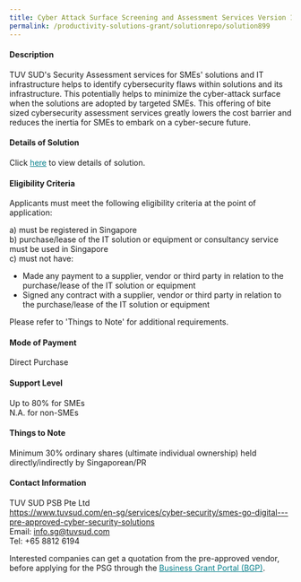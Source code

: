```yaml
---
title: Cyber Attack Surface Screening and Assessment Services Version 1 - Penetration Testing Web App Grey-Box (Full Scope)
permalink: /productivity-solutions-grant/solutionrepo/solution899
---
```


#### Description

TUV SUD's Security Assessment services for SMEs' solutions and IT infrastructure helps to identify cybersecurity flaws within solutions and its infrastructure. This potentially helps to minimize the cyber-attack surface when the solutions are adopted by targeted SMEs. This offering of bite sized cybersecurity assessment services greatly lowers the cost barrier and reduces the inertia for SMEs to embark on a cyber-secure future.

#### Details of Solution

Click <a href='https://govassist.gobusiness.gov.sg/images/psg/TUV_SUD_Cyber_Attk_Annex_3_Part_2.pdf' style='color:#037e8a'>here</a> to view details of solution.

#### Eligibility Criteria

Applicants must meet the following eligibility criteria at the point of application:

a) must be registered in Singapore <br>
b) purchase/lease of the IT solution or equipment or consultancy service must be used in Singapore <br>
c) must not have:
- Made any payment to a supplier, vendor or third party in relation to the purchase/lease of the IT solution or equipment
- Signed any contract with a supplier, vendor or third party in relation to the purchase/lease of the IT solution or equipment

Please refer to 'Things to Note' for additional requirements.

#### Mode of Payment
Direct Purchase

#### Support Level
Up to 80% for SMEs <br>
N.A. for non-SMEs

#### Things to Note
Minimum 30% ordinary shares (ultimate individual ownership) held directly/indirectly by Singaporean/PR

#### Contact Information
TUV SUD PSB Pte Ltd<br>https://www.tuvsud.com/en-sg/services/cyber-security/smes-go-digital---pre-approved-cyber-security-solutions<br>Email: info.sg@tuvsud.com<br>Tel: +65 8812 6194

Interested companies can get a quotation from the pre-approved vendor, before applying for the PSG through the <a target='_blank' style='color:#037e8a' href='https://www.businessgrants.gov.sg/'>Business Grant Portal (BGP)</a>.
